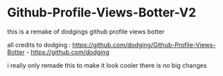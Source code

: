 # Github-Profile-Views-Botter-V2
this is a remake of dodgings github profile views botter

all credits to dodging : https://github.com/dodging/Github-Profile-Views-Botter - https://github.com/dodging

i really only remade this to make it look cooler there is no big changes
